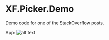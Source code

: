 # XF.Picker.Demo
Demo code for one of the StackOverflow posts.

App: 
![alt text](https://gifyu.com/images/PICKER_GIF.gif "Logo Title Text 1")
